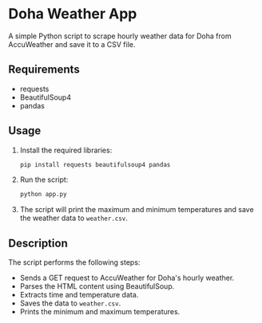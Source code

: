 # Doha Weather App

A simple Python script to scrape hourly weather data for Doha from AccuWeather and save it to a CSV file.

## Requirements

- requests
- BeautifulSoup4
- pandas

## Usage

1. Install the required libraries:
   ```bash
   pip install requests beautifulsoup4 pandas
   ```

2. Run the script:
   ```bash
   python app.py
   ```

3. The script will print the maximum and minimum temperatures and save the weather data to `weather.csv`.

## Description

The script performs the following steps:
- Sends a GET request to AccuWeather for Doha's hourly weather.
- Parses the HTML content using BeautifulSoup.
- Extracts time and temperature data.
- Saves the data to `weather.csv`.
- Prints the minimum and maximum temperatures.
```
